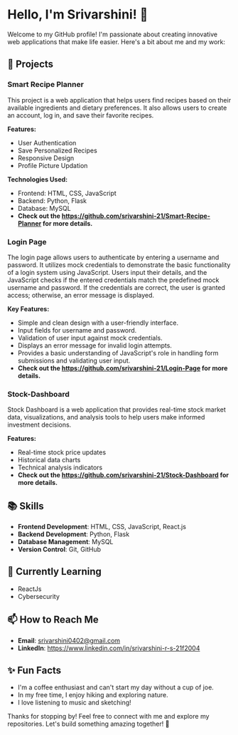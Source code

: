 # Hello, I'm Srivarshini! 👋

Welcome to my GitHub profile! I'm passionate about creating innovative web applications that make life easier. Here's a bit about me and my work:

## 🌟 Projects

### Smart Recipe Planner

This project is a web application that helps users find recipes based on their available ingredients and dietary preferences. It also allows users to create an account, log in, and save their favorite recipes.

**Features:**
- User Authentication
- Save Personalized Recipes
- Responsive Design
- Profile Picture Updation

**Technologies Used:**
- Frontend: HTML, CSS, JavaScript
- Backend: Python, Flask
- Database: MySQL
- **Check out the https://github.com/srivarshini-21/Smart-Recipe-Planner for more details.**

### Login Page

The login page allows users to authenticate by entering a username and password. It utilizes mock credentials to demonstrate the basic functionality of a login system using JavaScript. Users input their details, and the JavaScript checks if the entered credentials match the predefined mock username and password. If the credentials are correct, the user is granted access; otherwise, an error message is displayed.

**Key Features:**

- Simple and clean design with a user-friendly interface.
- Input fields for username and password.
- Validation of user input against mock credentials.
- Displays an error message for invalid login attempts.
- Provides a basic understanding of JavaScript's role in handling form submissions and validating user input.
- **Check out the https://github.com/srivarshini-21/Login-Page for more details.**

### Stock-Dashboard

Stock Dashboard is a web application that provides real-time stock market data, visualizations, and analysis tools to help users make informed investment decisions.

**Features:**
- Real-time stock price updates
- Historical data charts
- Technical analysis indicators
- **Check out the https://github.com/srivarshini-21/Stock-Dashboard for more details.**



## 📚 Skills

- **Frontend Development**: HTML, CSS, JavaScript, React.js
- **Backend Development**: Python, Flask
- **Database Management**: MySQL
- **Version Control**: Git, GitHub

## 🌱 Currently Learning

- ReactJs
- Cybersecurity

## 📫 How to Reach Me

- **Email**: srivarshini0402@gmail.com
- **LinkedIn**: https://www.linkedin.com/in/srivarshini-r-s-21f2004

## ✨ Fun Facts

- I'm a coffee enthusiast and can't start my day without a cup of joe.
- In my free time, I enjoy hiking and exploring nature.
- I love listening to music and sketching! 

Thanks for stopping by! Feel free to connect with me and explore my repositories. Let's build something amazing together! 🚀
